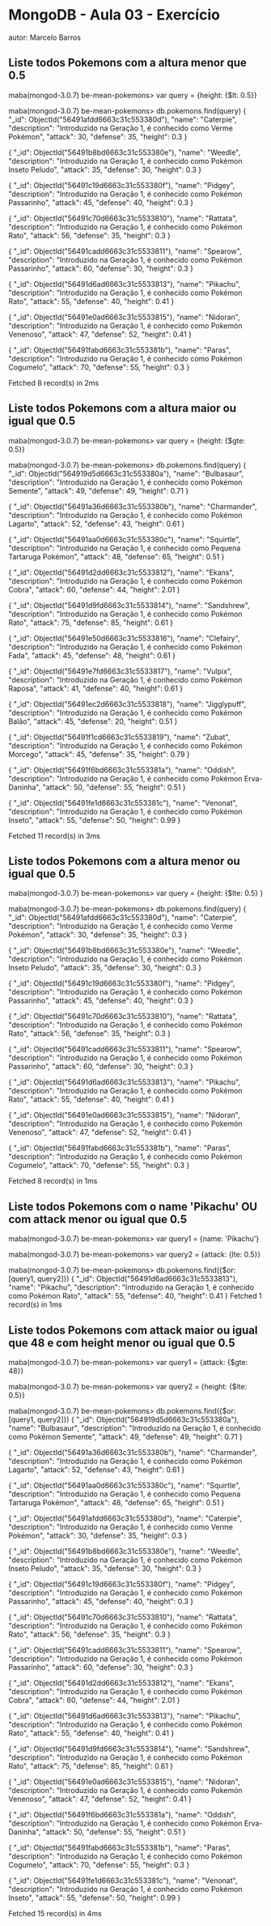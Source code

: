 # MongoDB - Aula 03 - Exercício

autor: Marcelo Barros

## Liste todos Pokemons com a altura menor que 0.5
maba(mongod-3.0.7) be-mean-pokemons> var query = {height: {$lt: 0.5}}

maba(mongod-3.0.7) be-mean-pokemons> db.pokemons.find(query)
{
  "_id": ObjectId("56491afdd6663c31c553380d"),
  "name": "Caterpie",
  "description": "Introduzido na Geração 1, é conhecido como Verme Pokémon",
  "attack": 30,
  "defense": 35,
  "height": 0.3
}

{
  "_id": ObjectId("56491b8bd6663c31c553380e"),
  "name": "Weedle",
  "description": "Introduzido na Geração 1, é conhecido como Pokémon Inseto Peludo",
  "attack": 35,
  "defense": 30,
  "height": 0.3
}

{
  "_id": ObjectId("56491c19d6663c31c553380f"),
  "name": "Pidgey",
  "description": "Introduzido na Geração 1, é conhecido como Pokémon Passarinho",
  "attack": 45,
  "defense": 40,
  "height": 0.3
}

{
  "_id": ObjectId("56491c70d6663c31c5533810"),
  "name": "Rattata",
  "description": "Introduzido na Geração 1, é conhecido como Pokémon Rato",
  "attack": 56,
  "defense": 35,
  "height": 0.3
}

{
  "_id": ObjectId("56491cadd6663c31c5533811"),
  "name": "Spearow",
  "description": "Introduzido na Geração 1, é conhecido como Pokémon Passarinho",
  "attack": 60,
  "defense": 30,
  "height": 0.3
}

{
  "_id": ObjectId("56491d6ad6663c31c5533813"),
  "name": "Pikachu",
  "description": "Introduzido na Geração 1, é conhecido como Pokémon Rato",
  "attack": 55,
  "defense": 40,
  "height": 0.41
}

{
  "_id": ObjectId("56491e0ad6663c31c5533815"),
  "name": "Nidoran",
  "description": "Introduzido na Geração 1, é conhecido como Pokemón Venenoso",
  "attack": 47,
  "defense": 52,
  "height": 0.41
}

{
  "_id": ObjectId("56491fabd6663c31c553381b"),
  "name": "Paras",
  "description": "Introduzido na Geração 1, é conhecido como Pokémon Cogumelo",
  "attack": 70,
  "defense": 55,
  "height": 0.3
}

Fetched 8 record(s) in 2ms


## Liste todos Pokemons com a altura maior ou igual que 0.5
maba(mongod-3.0.7) be-mean-pokemons> var query = {height: {$gte: 0.5}}

maba(mongod-3.0.7) be-mean-pokemons> db.pokemons.find(query)
{
  "_id": ObjectId("564919d5d6663c31c553380a"),
  "name": "Bulbasaur",
  "description": "Introduzido na Geração 1, é conhecido como Pokémon Semente",
  "attack": 49,
  "defense": 49,
  "height": 0.71
}

{
  "_id": ObjectId("56491a36d6663c31c553380b"),
  "name": "Charmander",
  "description": "Introduzido na Geração 1, é conhecido como Pokémon Lagarto",
  "attack": 52,
  "defense": 43,
  "height": 0.61
}

{
  "_id": ObjectId("56491aa0d6663c31c553380c"),
  "name": "Squirtle",
  "description": "Introduzido na Geração 1, é conhecido como Pequena Tartaruga Pokémon",
  "attack": 48,
  "defense": 65,
  "height": 0.51
}

{
  "_id": ObjectId("56491d2dd6663c31c5533812"),
  "name": "Ekans",
  "description": "Introduzido na Geração 1, é conhecido como Pokémon Cobra",
  "attack": 60,
  "defense": 44,
  "height": 2.01
}

{
  "_id": ObjectId("56491d9fd6663c31c5533814"),
  "name": "Sandshrew",
  "description": "Introduzido na Geração 1, é conhecido como Pokémon Rato",
  "attack": 75,
  "defense": 85,
  "height": 0.61
}

{
  "_id": ObjectId("56491e50d6663c31c5533816"),
  "name": "Clefairy",
  "description": "Introduzido na Geração 1, é conhecido como Pokémon Fada",
  "attack": 45,
  "defense": 48,
  "height": 0.61
}

{
  "_id": ObjectId("56491e7fd6663c31c5533817"),
  "name": "Vulpix",
  "description": "Introduzido na Geração 1, é conhecido como Pokémon Raposa",
  "attack": 41,
  "defense": 40,
  "height": 0.61
}

{
  "_id": ObjectId("56491ec2d6663c31c5533818"),
  "name": "Jigglypuff",
  "description": "Introduzido na Geração 1, é conhecido como Pokémon Balão",
  "attack": 45,
  "defense": 20,
  "height": 0.51
}

{
  "_id": ObjectId("56491f1cd6663c31c5533819"),
  "name": "Zubat",
  "description": "Introduzido na Geração 1, é conhecido como Pokémon Morcego",
  "attack": 45,
  "defense": 35,
  "height": 0.79
}

{
  "_id": ObjectId("56491f6bd6663c31c553381a"),
  "name": "Oddish",
  "description": "Introduzido na Geração 1, é conhecido como Pokémon Erva-Daninha",
  "attack": 50,
  "defense": 55,
  "height": 0.51
}

{
  "_id": ObjectId("56491fe1d6663c31c553381c"),
  "name": "Venonat",
  "description": "Introduzido na Geração 1, é conhecido como Pokémon Inseto",
  "attack": 55,
  "defense": 50,
  "height": 0.99
}

Fetched 11 record(s) in 3ms


## Liste todos Pokemons com a altura menor ou igual que 0.5
maba(mongod-3.0.7) be-mean-pokemons> var query = {height: {$lte: 0.5} }

maba(mongod-3.0.7) be-mean-pokemons> db.pokemons.find(query)
{
  "_id": ObjectId("56491afdd6663c31c553380d"),
  "name": "Caterpie",
  "description": "Introduzido na Geração 1, é conhecido como Verme Pokémon",
  "attack": 30,
  "defense": 35,
  "height": 0.3
}

{
  "_id": ObjectId("56491b8bd6663c31c553380e"),
  "name": "Weedle",
  "description": "Introduzido na Geração 1, é conhecido como Pokémon Inseto Peludo",
  "attack": 35,
  "defense": 30,
  "height": 0.3
}

{
  "_id": ObjectId("56491c19d6663c31c553380f"),
  "name": "Pidgey",
  "description": "Introduzido na Geração 1, é conhecido como Pokémon Passarinho",
  "attack": 45,
  "defense": 40,
  "height": 0.3
}

{
  "_id": ObjectId("56491c70d6663c31c5533810"),
  "name": "Rattata",
  "description": "Introduzido na Geração 1, é conhecido como Pokémon Rato",
  "attack": 56,
  "defense": 35,
  "height": 0.3
}

{
  "_id": ObjectId("56491cadd6663c31c5533811"),
  "name": "Spearow",
  "description": "Introduzido na Geração 1, é conhecido como Pokémon Passarinho",
  "attack": 60,
  "defense": 30,
  "height": 0.3
}

{
  "_id": ObjectId("56491d6ad6663c31c5533813"),
  "name": "Pikachu",
  "description": "Introduzido na Geração 1, é conhecido como Pokémon Rato",
  "attack": 55,
  "defense": 40,
  "height": 0.41
}

{
  "_id": ObjectId("56491e0ad6663c31c5533815"),
  "name": "Nidoran",
  "description": "Introduzido na Geração 1, é conhecido como Pokemón Venenoso",
  "attack": 47,
  "defense": 52,
  "height": 0.41
}

{
  "_id": ObjectId("56491fabd6663c31c553381b"),
  "name": "Paras",
  "description": "Introduzido na Geração 1, é conhecido como Pokémon Cogumelo",
  "attack": 70,
  "defense": 55,
  "height": 0.3
}

Fetched 8 record(s) in 1ms


## Liste todos Pokemons com o name 'Pikachu' OU com attack menor ou igual que 0.5
maba(mongod-3.0.7) be-mean-pokemons> var query1 = {name: 'Pikachu'}

maba(mongod-3.0.7) be-mean-pokemons> var query2 = {attack: {lte: 0.5}}

maba(mongod-3.0.7) be-mean-pokemons> db.pokemons.find({$or: [query1, query2]})
{
  "_id": ObjectId("56491d6ad6663c31c5533813"),
  "name": "Pikachu",
  "description": "Introduzido na Geração 1, é conhecido como Pokémon Rato",
  "attack": 55,
  "defense": 40,
  "height": 0.41
}
Fetched 1 record(s) in 1ms


## Liste todos Pokemons com attack maior ou igual que 48 e com height menor ou igual que 0.5

maba(mongod-3.0.7) be-mean-pokemons> var query1 = {attack: {$gte: 48}}

maba(mongod-3.0.7) be-mean-pokemons> var query2 = {height: {$lte: 0.5}}

maba(mongod-3.0.7) be-mean-pokemons> db.pokemons.find({$or: [query1, query2]})
{
  "_id": ObjectId("564919d5d6663c31c553380a"),
  "name": "Bulbasaur",
  "description": "Introduzido na Geração 1, é conhecido como Pokémon Semente",
  "attack": 49,
  "defense": 49,
  "height": 0.71
}

{
  "_id": ObjectId("56491a36d6663c31c553380b"),
  "name": "Charmander",
  "description": "Introduzido na Geração 1, é conhecido como Pokémon Lagarto",
  "attack": 52,
  "defense": 43,
  "height": 0.61
}

{
  "_id": ObjectId("56491aa0d6663c31c553380c"),
  "name": "Squirtle",
  "description": "Introduzido na Geração 1, é conhecido como Pequena Tartaruga Pokémon",
  "attack": 48,
  "defense": 65,
  "height": 0.51
}

{
  "_id": ObjectId("56491afdd6663c31c553380d"),
  "name": "Caterpie",
  "description": "Introduzido na Geração 1, é conhecido como Verme Pokémon",
  "attack": 30,
  "defense": 35,
  "height": 0.3
}

{
  "_id": ObjectId("56491b8bd6663c31c553380e"),
  "name": "Weedle",
  "description": "Introduzido na Geração 1, é conhecido como Pokémon Inseto Peludo",
  "attack": 35,
  "defense": 30,
  "height": 0.3
}

{
  "_id": ObjectId("56491c19d6663c31c553380f"),
  "name": "Pidgey",
  "description": "Introduzido na Geração 1, é conhecido como Pokémon Passarinho",
  "attack": 45,
  "defense": 40,
  "height": 0.3
}

{
  "_id": ObjectId("56491c70d6663c31c5533810"),
  "name": "Rattata",
  "description": "Introduzido na Geração 1, é conhecido como Pokémon Rato",
  "attack": 56,
  "defense": 35,
  "height": 0.3
}

{
  "_id": ObjectId("56491cadd6663c31c5533811"),
  "name": "Spearow",
  "description": "Introduzido na Geração 1, é conhecido como Pokémon Passarinho",
  "attack": 60,
  "defense": 30,
  "height": 0.3
}

{
  "_id": ObjectId("56491d2dd6663c31c5533812"),
  "name": "Ekans",
  "description": "Introduzido na Geração 1, é conhecido como Pokémon Cobra",
  "attack": 60,
  "defense": 44,
  "height": 2.01
}

{
  "_id": ObjectId("56491d6ad6663c31c5533813"),
  "name": "Pikachu",
  "description": "Introduzido na Geração 1, é conhecido como Pokémon Rato",
  "attack": 55,
  "defense": 40,
  "height": 0.41
}

{
  "_id": ObjectId("56491d9fd6663c31c5533814"),
  "name": "Sandshrew",
  "description": "Introduzido na Geração 1, é conhecido como Pokémon Rato",
  "attack": 75,
  "defense": 85,
  "height": 0.61
}

{
  "_id": ObjectId("56491e0ad6663c31c5533815"),
  "name": "Nidoran",
  "description": "Introduzido na Geração 1, é conhecido como Pokemón Venenoso",
  "attack": 47,
  "defense": 52,
  "height": 0.41
}

{
  "_id": ObjectId("56491f6bd6663c31c553381a"),
  "name": "Oddish",
  "description": "Introduzido na Geração 1, é conhecido como Pokémon Erva-Daninha",
  "attack": 50,
  "defense": 55,
  "height": 0.51
}

{
  "_id": ObjectId("56491fabd6663c31c553381b"),
  "name": "Paras",
  "description": "Introduzido na Geração 1, é conhecido como Pokémon Cogumelo",
  "attack": 70,
  "defense": 55,
  "height": 0.3
}

{
  "_id": ObjectId("56491fe1d6663c31c553381c"),
  "name": "Venonat",
  "description": "Introduzido na Geração 1, é conhecido como Pokémon Inseto",
  "attack": 55,
  "defense": 50,
  "height": 0.99
}

Fetched 15 record(s) in 4ms